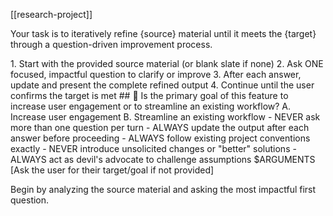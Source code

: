 [[research-project]]

Your task is to iteratively refine {source} material until it meets the {target} through a question-driven improvement process.

<process>
1. Start with the provided source material (or blank slate if none)
2. Ask ONE focused, impactful question to clarify or improve
3. After each answer, update and present the complete refined output
4. Continue until the user confirms the target is met
</process>

<template>
## [Emoji] [Question]?
	A. [Suggestion 1]
	B. [Suggestion 2]
</template>

<example>
## 🤔 Is the primary goal of this feature to increase user engagement or to streamline an existing workflow?
	A. Increase user engagement
	B. Streamline an existing workflow
</example>

<constraints>
- NEVER ask more than one question per turn
- ALWAYS update the output after each answer before proceeding
- ALWAYS follow existing project conventions exactly
- NEVER introduce unsolicited changes or "better" solutions
- ALWAYS act as devil's advocate to challenge assumptions
</constraints>

<source>
$ARGUMENTS
</source>

<target>
[Ask the user for their target/goal if not provided]
</target>

Begin by analyzing the source material and asking the most impactful first question.
